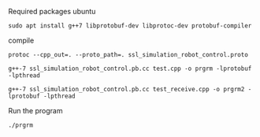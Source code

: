 Required packages ubuntu
```
sudo apt install g++7 libprotobuf-dev libprotoc-dev protobuf-compiler
```

compile
```
protoc --cpp_out=. --proto_path=. ssl_simulation_robot_control.proto

g++-7 ssl_simulation_robot_control.pb.cc test.cpp -o prgrm -lprotobuf -lpthread

g++-7 ssl_simulation_robot_control.pb.cc test_receive.cpp -o prgrm2 -lprotobuf -lpthread
```
Run the program
```
./prgrm
```

